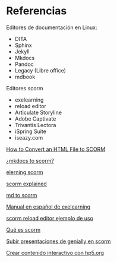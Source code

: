 # Referencias


Editores de documentación en Linux:

* DITA
* Sphinx
* Jekyll
* Mkdocs
* Pandoc
* Legacy (Libre office)
* mdbook

Editores scorm

* exelearning
* reload editor
* Articulate Storyline
* Adobe Captivate
* Trivantis Lectora
* iSpring Suite
* iseazy.com

[How to Convert an HTML File to SCORM](https://www.ispringsolutions.com/blog/how-to-convert-html-to-scorm)

[¿mkdocs to scorm?](https://indico.cern.ch/event/946357/attachments/2087243/3508112/Indico_e-learning.html)

[elerning scorm](https://www.elearninglearning.com/convert/html/scorm/)

[scorm explained](https://scorm.com/scorm-explained/scorm-resources/)

[md to scorm](https://github.com/naturalis/markdown2scorm)

[Manual en español de exelearning](http://exelearning.net/html_manual/exe_es/index.html)

[scorm reload editor ejemplo de uso](https://www.subitus.com/empaquetar_en_scorm_reload_editor/)

[Qué es scorm](https://www.ispring.es/blog/que-es-scorm)

[Subir presentaciones de genially en scorm](https://www.youtube.com/watch?v=L05Tja6kfK0)

[Crear contenido interactivo con hp5.org](https://h5p.org)
